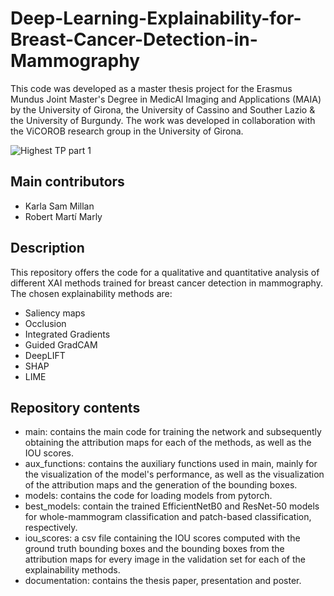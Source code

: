 # Deep-Learning-Explainability-for-Breast-Cancer-Detection-in-Mammography
This code was developed as a master thesis project for the Erasmus Mundus Joint Master's Degree in MedicAl Imaging and Applications (MAIA) by the University of Girona, the University of Cassino and Souther Lazio & the University of Burgundy. The work was developed in collaboration with the ViCOROB research group in the University of Girona.

![Highest TP part 1](https://github.com/karla-sam/Deep-Learning-Explainability-for-Breast-Cancer-Detection-in-Mammography/assets/101817439/816f5570-873f-4638-a54a-e814d01009a5)



## Main contributors
- Karla Sam Millan
- Robert Martí Marly

## Description
This repository offers the code for a qualitative and quantitative analysis of different XAI methods trained for breast cancer detection in mammography. The chosen explainability methods are:
- Saliency maps
- Occlusion
- Integrated Gradients
- Guided GradCAM
- DeepLIFT
- SHAP
- LIME

## Repository contents
- main: contains the main code for training the network and subsequently obtaining the attribution maps for each of the methods, as well as the IOU scores.
- aux_functions: contains the auxiliary functions used in main, mainly for the visualization of the model's performance, as well as the visualization of the attribution maps and the generation of the bounding boxes.
- models: contains the code for loading models from pytorch.
- best_models: contain the trained EfficientNetB0 and ResNet-50 models for whole-mammogram classification and patch-based classification, respectively.
- iou_scores: a csv file containing the IOU scores computed with the ground truth bounding boxes and the bounding boxes from the attribution maps for every image in the validation set for each of the explainability methods.
- documentation: contains the thesis paper, presentation and poster.
